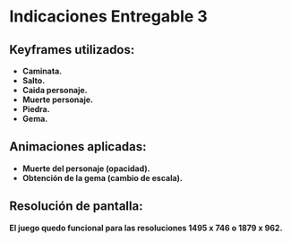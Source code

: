 # Indicaciones Entregable 3

## Keyframes utilizados: 
- **Caminata.**
- **Salto.**
- **Caida personaje.**
- **Muerte personaje.**
- **Piedra.**
- **Gema.**

## Animaciones aplicadas:
- **Muerte del personaje (opacidad).**
- **Obtención de la gema (cambio de escala).**

## Resolución de pantalla:
**El juego quedo funcional para las resoluciones 1495 x 746 o 1879 x 962.**
